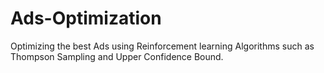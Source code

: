 # Ads-Optimization
Optimizing the best Ads using Reinforcement learning Algorithms such as Thompson Sampling and Upper Confidence Bound.
